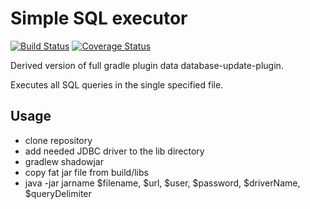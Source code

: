 # Simple SQL executor #
[![Build Status](https://travis-ci.org/AnkBurov/Simple-sql-executor.svg?branch=master)](https://travis-ci.org/AnkBurov/Simple-sql-executor) [![Coverage Status](https://coveralls.io/repos/github/AnkBurov/Simple-sql-executor/badge.svg?branch=master)](https://coveralls.io/github/AnkBurov/Simple-sql-executor?branch=master)

Derived version of full gradle plugin data database-update-plugin.

Executes all SQL queries in the single specified file.

## Usage ##
* clone repository
* add needed JDBC driver to the lib directory
* gradlew shadowjar
* copy fat jar file from build/libs
* java -jar jarname $filename, $url, $user, $password, $driverName, $queryDelimiter